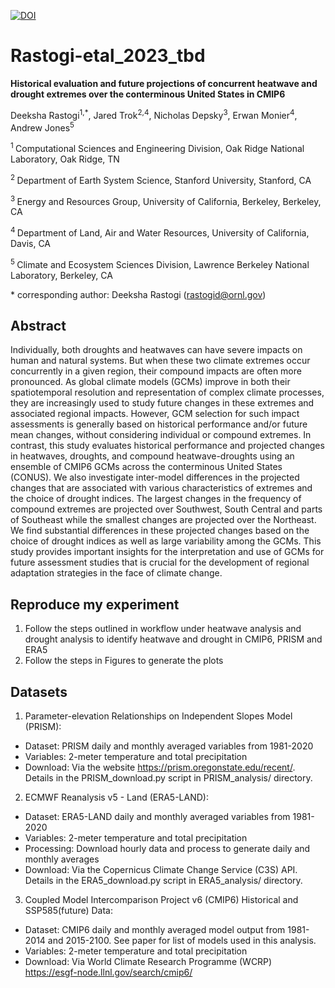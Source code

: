 [![DOI](https://zenodo.org/badge/)](https://doi.org/zenodo)

# Rastogi-etal\_2023\_tbd

**Historical evaluation and future projections of concurrent heatwave and drought extremes over the conterminous United States in CMIP6**

Deeksha Rastogi<sup>1,*</sup>, Jared Trok<sup>2,4</sup>, Nicholas Depsky<sup>3</sup>, Erwan Monier<sup>4</sup>, Andrew Jones<sup>5</sup>

<sup>1 </sup>  Computational Sciences and Engineering Division, Oak Ridge National Laboratory, Oak Ridge, TN

<sup>2 </sup> Department of Earth System Science, Stanford University, Stanford, CA

<sup>3 </sup> Energy and Resources Group, University of California, Berkeley, Berkeley, CA

<sup>4 </sup> Department of Land, Air and Water Resources, University of California, Davis, CA

<sup>5 </sup> Climate and Ecosystem Sciences Division, Lawrence Berkeley National Laboratory, Berkeley, CA



\* corresponding author: Deeksha Rastogi (rastogid@ornl.gov)

## Abstract
Individually, both droughts and heatwaves can have severe impacts on human and natural systems. But when these two climate extremes occur concurrently in a given region, their compound impacts are often more pronounced. As global climate models (GCMs) improve in both their spatiotemporal resolution and representation of complex climate processes, they are increasingly used to study future changes in these extremes and associated regional impacts. However, GCM selection for such impact assessments is generally based on historical performance and/or future mean changes, without considering individual or compound extremes. In contrast, this study evaluates historical performance and projected changes in heatwaves, droughts, and compound heatwave-droughts using an ensemble of CMIP6 GCMs across the conterminous United States (CONUS). We also investigate inter-model differences in the projected changes that are associated with various characteristics of extremes and the choice of drought indices. The largest changes in the frequency of compound extremes are projected over Southwest, South Central and parts of Southeast while the smallest changes are projected over the Northeast. We find substantial differences in these projected changes based on the choice of drought indices as well as large variability among the GCMs. This study provides important insights for the interpretation and use  of GCMs for future assessment studies that is crucial for the development of regional adaptation strategies in the face of climate change.


## Reproduce my experiment

1. Follow the steps outlined in workflow under heatwave analysis and drought analysis to identify heatwave and drought in CMIP6, PRISM and ERA5
2. Follow the steps in Figures to generate the plots

## Datasets

1. Parameter-elevation Relationships on Independent Slopes Model (PRISM):
* Dataset: PRISM daily and monthly averaged variables from 1981-2020
* Variables: 2-meter temperature and total precipitation
* Download: Via the website https://prism.oregonstate.edu/recent/. Details in the PRISM_download.py script in PRISM_analysis/ directory.

2. ECMWF Reanalysis v5 - Land (ERA5-LAND):
* Dataset: ERA5-LAND daily and monthly averaged variables from 1981-2020
* Variables: 2-meter temperature and total precipitation
* Processing: Download hourly data and process to generate daily and monthly averages
* Download: Via the Copernicus Climate Change Service (C3S) API. Details in the ERA5_download.py script in ERA5_analysis/ directory.

3. Coupled Model Intercomparison Project v6 (CMIP6) Historical and SSP585(future) Data:
* Dataset: CMIP6 daily and monthly averaged model output from 1981-2014 and 2015-2100. See paper for list of models used in this analysis.
* Variables: 2-meter temperature and total precipitation
* Download: Via World Climate Research Programme (WCRP) https://esgf-node.llnl.gov/search/cmip6/




